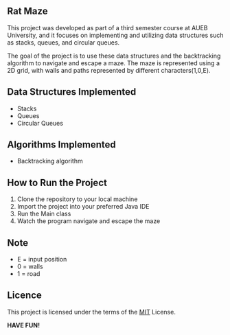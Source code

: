Rat Maze
---------------------
This project was developed as part of a third semester course at AUEB University, and it focuses on implementing and utilizing data structures such as stacks, queues, and circular queues.

The goal of the project is to use these data structures and the backtracking algorithm to navigate and escape a maze. The maze is represented using a 2D grid, with walls and paths represented by different characters(1,0,E).

Data Structures Implemented
-------------------------
- Stacks
- Queues
- Circular Queues

Algorithms Implemented
-------------------------
- Backtracking algorithm

How to Run the Project
--------------------------
1. Clone the repository to your local machine
1. Import the project into your preferred Java IDE
1. Run the Main class
1. Watch the program navigate and escape the maze

Note
----------------------
- E = input position
- 0 = walls
- 1 = road


Licence
---------------
This project is licensed under the terms of the [MIT](LICENCE.txt) License.

**HAVE FUN!**
